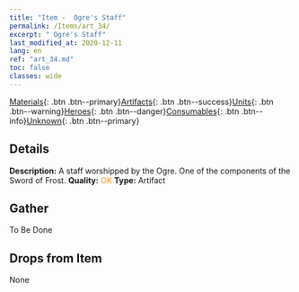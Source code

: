 ```yaml
---
title: "Item -  Ogre's Staff"
permalink: /Items/art_34/
excerpt: " Ogre's Staff"
last_modified_at: 2020-12-11
lang: en
ref: "art_34.md"
toc: false
classes: wide
---
```

 [Materials](/Items/){: .btn .btn--primary}[Artifacts](/Items/Artifacts/){: .btn .btn--success}[Units](/Items/Units/){: .btn .btn--warning}[Heroes](/Items/Heroes/){: .btn .btn--danger}[Consumables](/Items/Consumables/){: .btn .btn--info}[Unknown](/Items/Unknown/){: .btn .btn--primary}

## Details
 **Description:** A staff worshipped by the Ogre. One of the components of the Sword of Frost.
 **Quality:** <span style="color: #FF8C00">OK</span>
 **Type:** Artifact
## Gather

  To Be Done

## Drops from Item

  None

